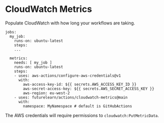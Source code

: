 # CloudWatch Metrics

Populate CloudWatch with how long your workflows are taking.

```
jobs:
  my_job:
    runs-on: ubuntu-latest
    steps:
    ...

  metrics:
    needs: [ my_job ]
    runs-on: ubuntu-latest
    steps:
    - uses: aws-actions/configure-aws-credentials@v1
      with:
        aws-access-key-id: ${{ secrets.AWS_ACCESS_KEY_ID }}
        aws-secret-access-key: ${{ secrets.AWS_SECRET_ACCESS_KEY }}
        aws-region: eu-west-2
    - uses: futurelearn/actions/cloudwatch-metrics@main
      with:
        namespace: MyNamespace # default is GitHubActions
```

The AWS credentials will require permissions to `cloudwatch:PutMetricData`.

